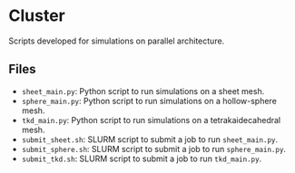 # Cluster

Scripts developed for simulations on parallel architecture.

## Files

- `sheet_main.py`: Python script to run simulations on a sheet mesh.
- `sphere_main.py`: Python script to run simulations on a hollow-sphere mesh.
- `tkd_main.py`: Python script to run simulations on a tetrakaidecahedral mesh.
- `submit_sheet.sh`: SLURM script to submit a job to run `sheet_main.py`.
- `submit_sphere.sh`: SLURM script to submit a job to run `sphere_main.py`.
- `submit_tkd.sh`: SLURM script to submit a job to run `tkd_main.py`.